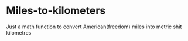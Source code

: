# Miles-to-kilometers
Just a math function to convert American(freedom) miles into metric shit kilometres
